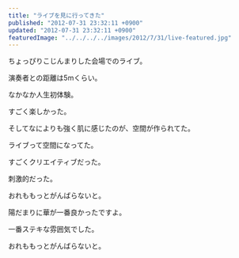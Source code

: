 ```yaml
---
title: "ライブを見に行ってきた"
published: "2012-07-31 23:32:11 +0900"
updated: "2012-07-31 23:32:11 +0900"
featuredImage: "../../../../images/2012/7/31/live-featured.jpg"
---
```


ちょっぴりこじんまりした会場でのライブ。

演奏者との距離は5mくらい。

なかなか人生初体験。

すごく楽しかった。

そしてなによりも強く肌に感じたのが、空間が作られてた。

ライブって空間になってた。

すごくクリエイティブだった。

刺激的だった。

おれももっとがんばらないと。

陽だまりに華が一番良かったですよ。

一番ステキな雰囲気でした。

おれももっとがんばらないと。

